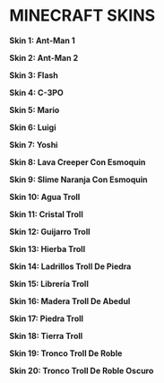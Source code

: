# MINECRAFT SKINS

**Skin  1: Ant-Man 1**

**Skin  2: Ant-Man 2**

**Skin  3: Flash**

**Skin  4: C-3PO**

**Skin  5: Mario**

**Skin  6: Luigi**

**Skin  7: Yoshi**

**Skin  8: Lava Creeper Con Esmoquin**

**Skin  9: Slime Naranja Con Esmoquin**

**Skin 10: Agua Troll**

**Skin 11: Cristal Troll**

**Skin 12: Guijarro Troll**

**Skin 13: Hierba Troll**

**Skin 14: Ladrillos Troll De Piedra**

**Skin 15: Librería Troll**

**Skin 16: Madera Troll De Abedul**

**Skin 17: Piedra Troll**

**Skin 18: Tierra Troll**

**Skin 19: Tronco Troll De Roble**

**Skin 20: Tronco Troll De Roble Oscuro**
